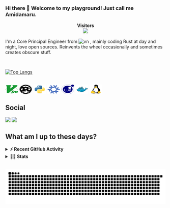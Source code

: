 ### Hi there 👋 Welcome to my playground! Just call me Amidamaru.

<p align="center">
  <b>Visitors</b><br>
  <img src="https://profile-counter.glitch.me/thaodt/count.svg" />
</p>

I'm a Core Principal Engineer from <img src="https://static.dwcdn.net/css/flag-icons/flags/4x3/vn.svg" alt="vn" height="25"/> , 
mainly coding Rust at day and night, love open sources. Reinvents the wheel occasionally and sometimes creates obscure stuff.

<br>

[![Top Langs](https://github-readme-stats.vercel.app/api/top-langs/?username=thaodt&layout=compact&theme=gotham&cache_seconds=86400)](https://github.com/thaodt/thaodt)


<div style="display: inline_block"><br>
  <img align="center" alt="thaodt-nvim" height="30" width="40" src="https://raw.githubusercontent.com/devicons/devicon/master/icons/vim/vim-plain.svg">
  <img align="center" alt="thaodt-rust" height="30" width="40" src="https://raw.githubusercontent.com/devicons/devicon/master/icons/rust/rust-plain.svg">
  <img align="center" alt="thaodt-python" height="30" width="40" src="https://raw.githubusercontent.com/devicons/devicon/master/icons/python/python-original.svg">
  <img align="center" alt="thaodt-nix" height="30" width="40" src="https://raw.githubusercontent.com/devicons/devicon/master/icons/nixos/nixos-plain.svg">  
  <img align="center" alt="thaodt-lua" height="30" width="40" src="https://raw.githubusercontent.com/devicons/devicon/master/icons/lua/lua-plain-wordmark.svg">
  <img align="center" alt="thaodt-docker" height="30" width="40" src="https://raw.githubusercontent.com/devicons/devicon/master/icons/docker/docker-original.svg">
  <img align="center" alt="thaodt-linux" height="30" width="40" src="https://raw.githubusercontent.com/devicons/devicon/master/icons/linux/linux-original.svg">
</div>

## Social

<div>
  <a href="https://twitter.com/dreamsparkis" target="_blank"><img src="https://img.shields.io/badge/-Twitter-%23E4405F?style=for-the-badge&logo=twitter&logoColor=white" target="_blank"></a>
  <a href = "mailto:ardtimeit@gmail.com"><img src="https://img.shields.io/badge/-Gmail-%23333?style=for-the-badge&logo=gmail&logoColor=white" target="_blank"></a>

</div>

## What am I up to these days?
<details>
  <summary><b>⚡ Recent GitHub Activity</b></summary>
    <p>

<!--START_SECTION:activity-->
1. 🗣 Commented on [#83](https://github.com/rosenpass/rosenpass/issues/83#issuecomment-1788646640) in [rosenpass/rosenpass](https://github.com/rosenpass/rosenpass)
2. 🗣 Commented on [#623](https://github.com/inko-lang/inko/pull/623#issuecomment-1786363220) in [inko-lang/inko](https://github.com/inko-lang/inko)
3. ❗ Opened issue [#554](https://github.com/tailcallhq/tailcall/issues/554) in [tailcallhq/tailcall](https://github.com/tailcallhq/tailcall)
4. 🗣 Commented on [#627](https://github.com/inko-lang/inko/issues/627#issuecomment-1784393591) in [inko-lang/inko](https://github.com/inko-lang/inko)
5. 💪 Opened PR [#551](https://github.com/tailcallhq/tailcall/pull/551) in [tailcallhq/tailcall](https://github.com/tailcallhq/tailcall)
6. 💪 Opened PR [#623](https://github.com/inko-lang/inko/pull/623) in [inko-lang/inko](https://github.com/inko-lang/inko)
7. 🗣 Commented on [#414](https://github.com/tailcallhq/tailcall/issues/414#issuecomment-1779454102) in [tailcallhq/tailcall](https://github.com/tailcallhq/tailcall)
8. 🗣 Commented on [#125](https://github.com/cloudwego/volo/issues/125#issuecomment-1778575211) in [cloudwego/volo](https://github.com/cloudwego/volo)
9. 🎉 Merged PR [#2](https://github.com/thaodt/notebook/pull/2) in [thaodt/notebook](https://github.com/thaodt/notebook)
10. 💪 Opened PR [#2](https://github.com/thaodt/notebook/pull/2) in [thaodt/notebook](https://github.com/thaodt/notebook)
<!--END_SECTION:activity-->
  </p>
</details>


<details>
  <summary><b>👨‍💻 Stats</b></summary>
  <p align="center">
    <a>
      <img align="center" src="https://gist.githubusercontent.com/thaodt/1db1d598a9e4550fa45eaede87135b3b/raw/97f3e5e943703e61b223dbc8cfa33ae9a5beb97b/github-metrics.svg"/>
    </a>
  </p>
</details>
<br>
<p align="center">
  <img width="600" src="https://raw.githubusercontent.com/thaodt/thaodt/master/assets/github-snake.svg" />
</p>
